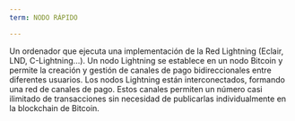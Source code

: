 ```yaml
---
term: NODO RÁPIDO

---
```

Un ordenador que ejecuta una implementación de la Red Lightning (Eclair, LND, C-Lightning...). Un nodo Lightning se establece en un nodo Bitcoin y permite la creación y gestión de canales de pago bidireccionales entre diferentes usuarios. Los nodos Lightning están interconectados, formando una red de canales de pago. Estos canales permiten un número casi ilimitado de transacciones sin necesidad de publicarlas individualmente en la blockchain de Bitcoin.